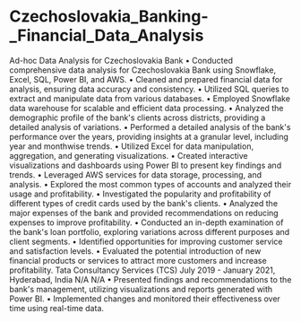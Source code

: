 # Czechoslovakia_Banking-_Financial_Data_Analysis
Ad-hoc Data Analysis for Czechoslovakia Bank
• Conducted comprehensive data analysis for Czechoslovakia Bank using Snowflake, Excel, SQL, Power BI, and AWS.
• Cleaned and prepared financial data for analysis, ensuring data accuracy and consistency.
• Utilized SQL queries to extract and manipulate data from various databases.
• Employed Snowflake data warehouse for scalable and efficient data processing.
• Analyzed the demographic profile of the bank's clients across districts, providing a detailed analysis of variations.
• Performed a detailed analysis of the bank's performance over the years, providing insights at a granular level, including year and monthwise trends.
• Utilized Excel for data manipulation, aggregation, and generating visualizations.
• Created interactive visualizations and dashboards using Power BI to present key findings and trends.
• Leveraged AWS services for data storage, processing, and analysis.
• Explored the most common types of accounts and analyzed their usage and profitability.
• Investigated the popularity and profitability of different types of credit cards used by the bank's clients.
• Analyzed the major expenses of the bank and provided recommendations on reducing expenses to improve profitability.
• Conducted an in-depth examination of the bank's loan portfolio, exploring variations across different purposes and client segments.
• Identified opportunities for improving customer service and satisfaction levels.
• Evaluated the potential introduction of new financial products or services to attract more customers and increase profitability.
Tata Consultancy Services (TCS) July 2019 - January 2021, Hyderabad, India
N/A
N/A
• Presented findings and recommendations to the bank's management, utilizing visualizations and reports generated with Power BI.
• Implemented changes and monitored their effectiveness over time using real-time data.
